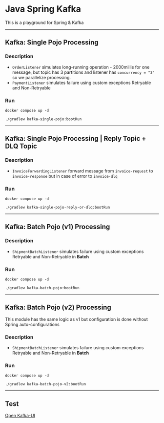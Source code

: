 # Java Spring Kafka

This is a playground for Spring & Kafka

---
## Kafka: Single Pojo Processing

### Description
- `OrderListener` simulates long-running operation - 2000millis for one message, but topic has 3 partitions and listener has `concurrency = "3"` so we parallelize processing.
- `PaymentListener` simulates failure using custom exceptions Retryable and Non-Retryable

### Run
```shell
docker compose up -d
```
```shell
./gradlew kafka-single-pojo:bootRun
```

---
## Kafka: Single Pojo Processing | Reply  Topic + DLQ Topic

### Description
- `InvoiceForwardingListener` forward message from `invoice-request` to `invoice-response` but in case of error to `invoice-dlq`

### Run
```shell
docker compose up -d
```
```shell
./gradlew kafka-single-pojo-reply-or-dlq:bootRun
```

---
## Kafka: Batch Pojo (v1) Processing

### Description
- `ShipmentBatchListener` simulates failure using custom exceptions Retryable and Non-Retryable in **Batch**

### Run
```shell
docker compose up -d
```
```shell
./gradlew kafka-batch-pojo:bootRun
```

---
## Kafka: Batch Pojo (v2) Processing
This module has the same logic as v1 but configuration is done without Spring auto-configurations

### Description
- `ShipmentBatchListener` simulates failure using custom exceptions Retryable and Non-Retryable in **Batch**

### Run
```shell
docker compose up -d
```
```shell
./gradlew kafka-batch-pojo-v2:bootRun
```

---
## Test

[Open Kafka-UI](http://localhost:9000)
